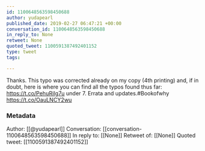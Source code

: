 ```yaml
---
id: 1100648563598450688
author: yudapearl
published_date: 2019-02-27 06:47:21 +00:00
conversation_id: 1100648563598450688
in_reply_to: None
retweet: None
quoted_tweet: 1100591387492401152
type: tweet
tags:

---
```


Thanks. This typo was corrected already on my copy (4th printing) and, if in doubt, here is where you can find all the typos found thus far: https://t.co/PehuRiIg7u under 7. Errata and updates.#Bookofwhy https://t.co/OauLNCY2wu

### Metadata

Author: [[@yudapearl]]
Conversation: [[conversation-1100648563598450688]]
In reply to: [[None]]
Retweet of: [[None]]
Quoted tweet: [[1100591387492401152]]
